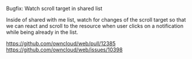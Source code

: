 Bugfix: Watch scroll target in shared list

Inside of shared with me list, watch for changes of the scroll target so that we can react and scroll to the resource when user clicks on a notification while being already in the list.

https://github.com/owncloud/web/pull/12385
https://github.com/owncloud/web/issues/10398
